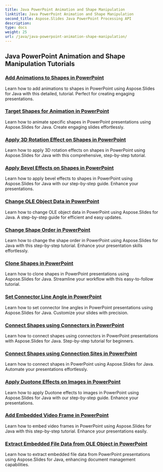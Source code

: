 ```yaml
---
title: Java PowerPoint Animation and Shape Manipulation
linktitle: Java PowerPoint Animation and Shape Manipulation
second_title: Aspose.Slides Java PowerPoint Processing API
description: 
type: docs
weight: 25
url: /java/java-powerpoint-animation-shape-manipulation/
---
```


## Java PowerPoint Animation and Shape Manipulation Tutorials
### [Add Animations to Shapes in PowerPoint](./add-animations-to-shapes-powerpoint/)
Learn how to add animations to shapes in PowerPoint using Aspose.Slides for Java with this detailed, tutorial. Perfect for creating engaging presentations.
### [Target Shapes for Animation in PowerPoint](./target-shapes-for-animation-powerpoint/)
Learn how to animate specific shapes in PowerPoint presentations using Aspose.Slides for Java. Create engaging slides effortlessly.
### [Apply 3D Rotation Effect on Shapes in PowerPoint](./apply-3d-rotation-effect-shapes-powerpoint/)
Learn how to apply 3D rotation effects on shapes in PowerPoint using Aspose.Slides for Java with this comprehensive, step-by-step tutorial.
### [Apply Bevel Effects on Shapes in PowerPoint](./apply-bevel-effects-shapes-powerpoint/)
Learn how to apply bevel effects to shapes in PowerPoint using Aspose.Slides for Java with our step-by-step guide. Enhance your presentations.
### [Change OLE Object Data in PowerPoint](./change-ole-object-data-powerpoint/)
Learn how to change OLE object data in PowerPoint using Aspose.Slides for Java. A step-by-step guide for efficient and easy updates.
### [Change Shape Order in PowerPoint](./change-shape-order-powerpoint/)
Learn how to change the shape order in PowerPoint using Aspose.Slides for Java with this step-by-step tutorial. Enhance your presentation skills effortlessly.
### [Clone Shapes in PowerPoint](./clone-shapes-powerpoint/)
Learn how to clone shapes in PowerPoint presentations using Aspose.Slides for Java. Streamline your workflow with this easy-to-follow tutorial.
### [Set Connector Line Angle in PowerPoint](./set-connector-line-angle-powerpoint/)
Learn how to set connector line angles in PowerPoint presentations using Aspose.Slides for Java. Customize your slides with precision.
### [Connect Shapes using Connectors in PowerPoint](./connect-shapes-using-connectors-powerpoint/)
Learn how to connect shapes using connectors in PowerPoint presentations with Aspose.Slides for Java. Step-by-step tutorial for beginners.
### [Connect Shapes using Connection Sites in PowerPoint](./connect-shapes-using-connection-sites-powerpoint/)
Learn how to connect shapes in PowerPoint using Aspose.Slides for Java. Automate your presentations effortlessly.
### [Apply Duotone Effects on Images in PowerPoint](./apply-duotone-effects-images-powerpoint/)
Learn how to apply Duotone effects to images in PowerPoint using Aspose.Slides for Java with our step-by-step guide. Enhance your presentations.
### [Add Embedded Video Frame in PowerPoint](./add-embedded-video-frame-powerpoint/)
Learn how to embed video frames in PowerPoint using Aspose.Slides for Java with this step-by-step tutorial. Enhance your presentations easily.
### [Extract Embedded File Data from OLE Object in PowerPoint](./extract-embedded-file-data-ole-object-powerpoint/)
Learn how to extract embedded file data from PowerPoint presentations using Aspose.Slides for Java, enhancing document management capabilities.